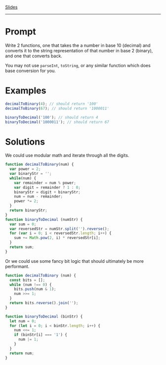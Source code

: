 [Slides](http://slides.com/gtelljohann/reacto-decimal-binary/)

---

# Prompt

Write 2 functions, one that takes the a number in base 10 (decimal) and converts it to the string representation of that number in base 2 (binary), and one that converts back.

You may not use `parseInt`, `toString`, or any similar function which does base conversion for you.

# Examples

```js
decimalToBinary(4); // should return '100'
decimalToBinary(67); // should return '1000011'

binaryToDecimal('100'); // should return 4
binaryToDecimal('1000011'); // should return 67
```

# Solutions

We could use modular math and iterate through all the digits.

```javascript
function decimalToBinary(num) {
  var power = 2;
  var binaryStr = '';
  while(num) {
    var remainder = num % power;
    var digit = remainder ? 1 : 0;
    binaryStr = digit + binaryStr;
    num = num - remainder;
    power *= 2;
  }
  return binaryStr;
}  
function binaryToDecimal (numStr) {
  var sum = 0;
  var reversedStr = numStr.split('').reverse();
  for (var i = 0; i < reversedStr.length; i++) {
    sum += Math.pow(2, i) * reversedStr[i];
  }
  return sum;
}
```

Or we could use some fancy bit logic that should ultimately be more performant.

```js
function decimalToBinary (num) {
  const bits = [];
  while (num !== 0) {
    bits.push(num & 1);
    num >>= 1;
  }
  return bits.reverse().join('');
}

function binaryToDecimal (binStr) {
  let num = 0;
  for (let i = 0; i < binStr.length; i++) {
    num <<= 1;
    if (binStr[i] === '1') {
      num |= 1;
    }
  }
  return num;
}
```
